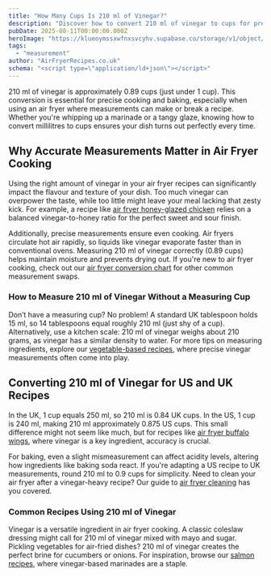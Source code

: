 ```yaml
---
title: "How Many Cups Is 210 ml of Vinegar?"
description: "Discover how to convert 210 ml of vinegar to cups for precise cooking and baking. Perfect for air fryer recipes and kitchen conversions!"
pubDate: 2025-08-11T00:00:00.000Z
heroImage: "https://klueoymssxwfnxsvcyhv.supabase.co/storage/v1/object/public/md/how-many-cups-is-210-ml-of-vinegar-cf49d0be.webp"
tags:
  - "measurement"
author: "AirFryerRecipes.co.uk"
schema: "<script type=\"application/ld+json\"></script>"
---
```


<p>210 ml of vinegar is approximately 0.89 cups (just under 1 cup). This conversion is essential for precise cooking and baking, especially when using an air fryer where measurements can make or break a recipe. Whether you're whipping up a marinade or a tangy glaze, knowing how to convert millilitres to cups ensures your dish turns out perfectly every time.</p>  

<h2>Why Accurate Measurements Matter in Air Fryer Cooking</h2>  
<p>Using the right amount of vinegar in your air fryer recipes can significantly impact the flavour and texture of your dish. Too much vinegar can overpower the taste, while too little might leave your meal lacking that zesty kick. For example, a recipe like <a href=https://www.airfryerrecipe.co.uk/recipes>air fryer honey-glazed chicken</a> relies on a balanced vinegar-to-honey ratio for the perfect sweet and sour finish.</p>  

<p>Additionally, precise measurements ensure even cooking. Air fryers circulate hot air rapidly, so liquids like vinegar evaporate faster than in conventional ovens. Measuring 210 ml of vinegar correctly (0.89 cups) helps maintain moisture and prevents drying out. If you're new to air fryer cooking, check out our <a href=https://www.airfryerrecipe.co.uk/air-fryer-conversion-chart>air fryer conversion chart</a> for other common measurement swaps.</p>  

<h3>How to Measure 210 ml of Vinegar Without a Measuring Cup</h3>  
<p>Don’t have a measuring cup? No problem! A standard UK tablespoon holds 15 ml, so 14 tablespoons equal roughly 210 ml (just shy of a cup). Alternatively, use a kitchen scale: 210 ml of vinegar weighs about 210 grams, as vinegar has a similar density to water. For more tips on measuring ingredients, explore our <a href=https://www.airfryerrecipe.co.uk/recipe-category/vegetables>vegetable-based recipes</a>, where precise vinegar measurements often come into play.</p>  

<h2>Converting 210 ml of Vinegar for US and UK Recipes</h2>  
<p>In the UK, 1 cup equals 250 ml, so 210 ml is 0.84 UK cups. In the US, 1 cup is 240 ml, making 210 ml approximately 0.875 US cups. This small difference might not seem like much, but for recipes like <a href=https://www.airfryerrecipe.co.uk/recipe-category/chicken>air fryer buffalo wings</a>, where vinegar is a key ingredient, accuracy is crucial.</p>  

<p>For baking, even a slight mismeasurement can affect acidity levels, altering how ingredients like baking soda react. If you're adapting a US recipe to UK measurements, round 210 ml to 0.9 cups for simplicity. Need to clean your air fryer after a vinegar-heavy recipe? Our guide to <a href=https://www.airfryerrecipe.co.uk/air-fryer-cleaner>air fryer cleaning</a> has you covered.</p>  

<h3>Common Recipes Using 210 ml of Vinegar</h3>  
<p>Vinegar is a versatile ingredient in air fryer cooking. A classic coleslaw dressing might call for 210 ml of vinegar mixed with mayo and sugar. Pickling vegetables for air-fried dishes? 210 ml of vinegar creates the perfect brine for cucumbers or onions. For inspiration, browse our <a href=https://www.airfryerrecipe.co.uk/recipe-category/salmon>salmon recipes</a>, where vinegar-based marinades are a staple.</p>